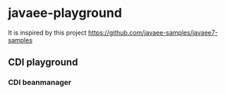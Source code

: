# javaee-playground
It is inspired by this project https://github.com/javaee-samples/javaee7-samples
## CDI playground
### CDI beanmanager